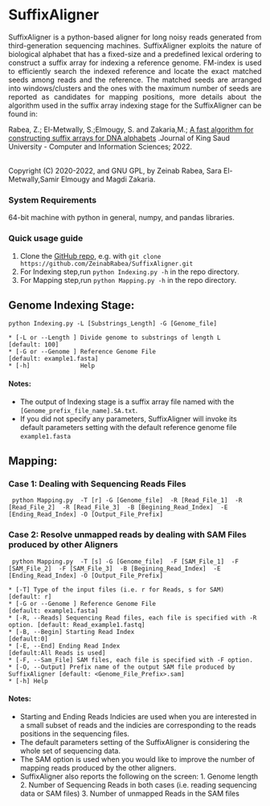 # SuffixAligner
<p align="justify">
SuffixAligner is a python-based aligner for long noisy reads generated from third-generation sequencing machines. SuffixAligner exploits the nature of biological alphabet that has a fixed-size and a predefined lexical ordering to construct a suffix array for indexing a reference genome. FM-index is used to efficiently search the indexed reference and locate the exact matched seeds among reads and the reference. The matched seeds are arranged into windows/clusters and the ones with the maximum number of seeds are reported as candidates for mapping positions, more details about the algorithm used in the suffix array indexing stage for the SuffixAligner can be found in:          

Rabea, Z.; El-Metwally, S.;Elmougy, S. and Zakaria,M.; [A fast algorithm for constructing suffix arrays for DNA alphabets](https://www.sciencedirect.com/science/article/pii/S1319157822001434) .Journal of King Saud University - Computer and Information Sciences; 2022.  
<br>

Copyright (C) 2020-2022, and GNU GPL, by Zeinab Rabea, Sara El-Metwally,Samir Elmougy and Magdi Zakaria. </p>
           
### System Requirements
64-bit machine with python in general, numpy, and pandas libraries.

### Quick usage guide
1. Clone the [GitHub repo](https://github.com/ZeinabRabea/SuffixAligner), e.g. with `git clone https://github.com/ZeinabRabea/SuffixAligner.git`
2. For Indexing step,run `python Indexing.py -h` in the repo directory. 
3. For Mapping step,run `python Mapping.py -h` in the repo directory. 

## Genome Indexing Stage: 

``` python Indexing.py -L [Substrings_Length] -G [Genome_file] ```
``` 
* [-L or --Length ] Divide genome to substrings of length L             [default: 100]
* [-G or --Genome ] Reference Genome File                               [default: example1.fasta]
* [-h]              Help
```

#### Notes:
- The output of Indexing stage is a suffix array file named with the ` [Genome_prefix_file_name].SA.txt `.
- If you did not specify any parameters, SuffixAligner will invoke its default parameters setting with the default reference genome file `example1.fasta` 


## Mapping:
### Case 1: Dealing with Sequencing Reads Files 

``` python Mapping.py  -T [r] -G [Genome_file]  -R [Read_File_1]  -R [Read_File_2]  -R [Read_File_3]  -B [Begining_Read_Index]  -E [Ending_Read_Index] -O [Output_File_Prefix]```

### Case 2: Resolve unmapped reads by dealing with SAM Files produced by other Aligners

``` python Mapping.py  -T [s] -G [Genome_file]  -F [SAM_File_1]  -F [SAM_File_2]  -F [SAM_File_3]  -B [Begining_Read_Index]  -E [Ending_Read_Index] -O [Output_File_Prefix]```

``` 
* [-T] Type of the input files (i.e. r for Reads, s for SAM)                  [default: r]
* [-G or --Genome ] Reference Genome File                                     [default: example1.fasta]
* [-R, --Reads] Sequencing Read files, each file is specified with -R option. [default: Read_example1.fastq]
* [-B, --Begin] Starting Read Index                                           [default:0]
* [-E, --End] Ending Read Index                                               [default:All Reads is used] 
* [-F, --Sam_File] SAM files, each file is specified with -F option. 
* [-O, --Output] Prefix name of the output SAM file produced by SuffixAligner [default: <Genome_File_Prefix>.sam]
* [-h] Help
```
#### Notes:
- Starting and Ending Reads Indicies are used when you are interested in a small subset of reads and the indicies are corresponding to the reads positions in the sequencing files.
- The default parameters setting of the SuffixAligner is considering the whole set of sequencing data. 
- The SAM option is used when you would like to improve the number of mapping reads produced by the other aligners.   
- SuffixAligner also reports the following on the screen:
        1. Genome length
        2. Number of Sequencing Reads in both cases (i.e. reading sequencing data or SAM files) 
        3. Number of unmapped Reads in the SAM files


